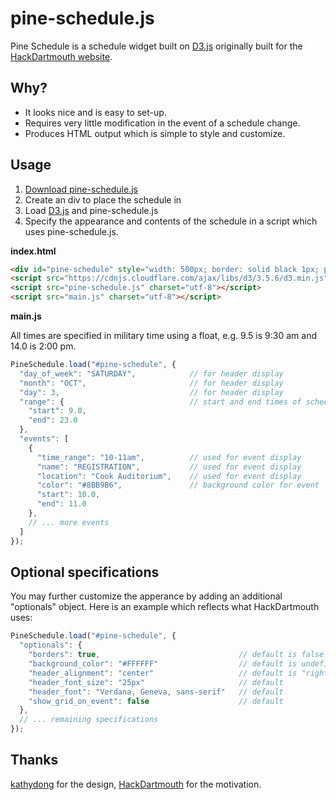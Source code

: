 # pine-schedule.js
Pine Schedule is a schedule widget built on [D3.js](http://d3js.org/) originally built for the [HackDartmouth website](https://github.com/hackdartmouth/hackdartmouth.github.io).


## Why?
- It looks nice and is easy to set-up.
- Requires very little modification in the event of a schedule change.
- Produces HTML output which is simple to style and customize.


## Usage
1. [Download pine-schedule.js](https://raw.githubusercontent.com/cheniel/pine-schedule.js/master/pine-schedule.js)
2. Create an div to place the schedule in
3. Load [D3.js](http://d3js.org/) and pine-schedule.js
4. Specify the appearance and contents of the schedule in a script which uses pine-schedule.js.


**index.html**

```html
<div id="pine-schedule" style="width: 500px; border: solid black 1px; padding: 10px;"></div>
<script src="https://cdnjs.cloudflare.com/ajax/libs/d3/3.5.6/d3.min.js" charset="utf-8"></script>
<script src="pine-schedule.js" charset="utf-8"></script>
<script src="main.js" charset="utf-8"></script>
```

**main.js**

All times are specified in military time using a float, e.g. 9.5 is 9:30 am and 14.0 is 2:00 pm.
```js
PineSchedule.load("#pine-schedule", {
  "day_of_week": "SATURDAY",            // for header display
  "month": "OCT",                       // for header display
  "day": 3,                             // for header display
  "range": {                            // start and end times of schedule
    "start": 9.0, 
    "end": 23.0
  },
  "events": [
    {
      "time_range": "10-11am",          // used for event display
      "name": "REGISTRATION",           // used for event display
      "location": "Cook Auditorium",    // used for event display
      "color": "#8BB9B6",               // background color for event
      "start": 10.0,
      "end": 11.0
    },
    // ... more events
  ]
});
```


## Optional specifications
You may further customize the apperance by adding an additional "optionals" object. Here is an example which reflects what HackDartmouth uses:
```js
PineSchedule.load("#pine-schedule", {
  "optionals": {
    "borders": true,                               // default is false
    "background_color": "#FFFFFF"                  // default is undefined (transparent) 
    "header_alignment": "center"                   // default is "right"
    "header_font_size": "25px"                     // default
    "header_font": "Verdana, Geneva, sans-serif"   // default
    "show_grid_on_event": false                    // default
  },
  // ... remaining specifications
});
```

## Thanks
[kathydong](https://github.com/kathydong) for the design, [HackDartmouth](https://github.com/hackdartmouth) for the motivation.
